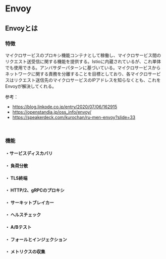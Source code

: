 # Envoy

## Envoyとは

### 特徴

マイクロサービスのプロキシ機能コンテナとして稼働し、マイクロサービス間のリクエスト送受信に関する機能を提供する。Istioに内蔵されているが、これ単体でも使用できる。アンバサダーパターンに基づいている。マイクロサービスからネットワークに関する責務を分離することを目標としており、各マイクロサービスはリクエスト送信先のマイクロサービスのIPアドレスを知らなくとも、これをEnvoyが解決してくれる。

参考：

- https://blog.linkode.co.jp/entry/2020/07/06/162915
- https://openstandia.jp/oss_info/envoy/
- https://speakerdeck.com/kurochan/ru-men-envoy?slide=33

<br>

### 機能

#### ・サービスディスカバリ

#### ・ 負荷分散

#### ・ TLS終端

#### ・ HTTP/2、gRPCのプロキシ

#### ・ サーキットブレイカー

#### ・ ヘルスチェック

#### ・ A/Bテスト

#### ・ フォールとインジェクション

#### ・ メトリクスの収集

